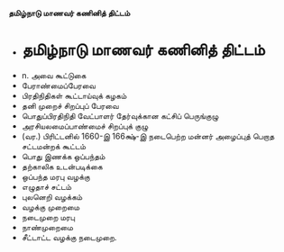 **தமிழ்நாடு மாணவர் கணினித் திட்டம்**
- # தமிழ்நாடு மாணவர் கணினித் திட்டம்
- n. அவை கூட்டுகை
- பேராண்மைப்பேரவை
- பிரதிநிதிகள் கூட்டாய்வுக் கழகம்
- தனி முறைச் சிறப்புப் பேரவை
- பொதுப்பிரதிநிதி வேட்பாளர் தேர்வுக்கான கட்சிப் பெருங்குழு
- அரசியலமைப்பாண்மைச் சிறப்புக் குழு
- (வர.) பிரிட்டனில் 1660-இ 166க்ஷ்-இ நடைபெற்ற மன்னர் அழைப்புத் பெறாத சட்டமன்றக் கூட்டம்
- பொது இணக்க ஒப்பந்தம்
- தற்காலிக உடன்படிக்கை
- ஒப்பந்த மரபு வழக்கு
- எழுதாச் சட்டம்
- புலனெறி வழக்கம்
- வழக்கு முறைமை
- நடைமுறை மரபு
- நாண்முறைமை
- சீட்டாட்ட வழக்கு நடைமுறை.

